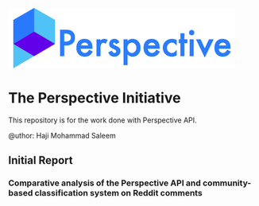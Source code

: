 ![Perspective](p_logo.png)

# The Perspective Initiative

This repository is for the work done with Perspective API.

@uthor: Haji Mohammad Saleem

## Initial Report

### Comparative analysis of the Perspective API and community-based classification system on Reddit comments

